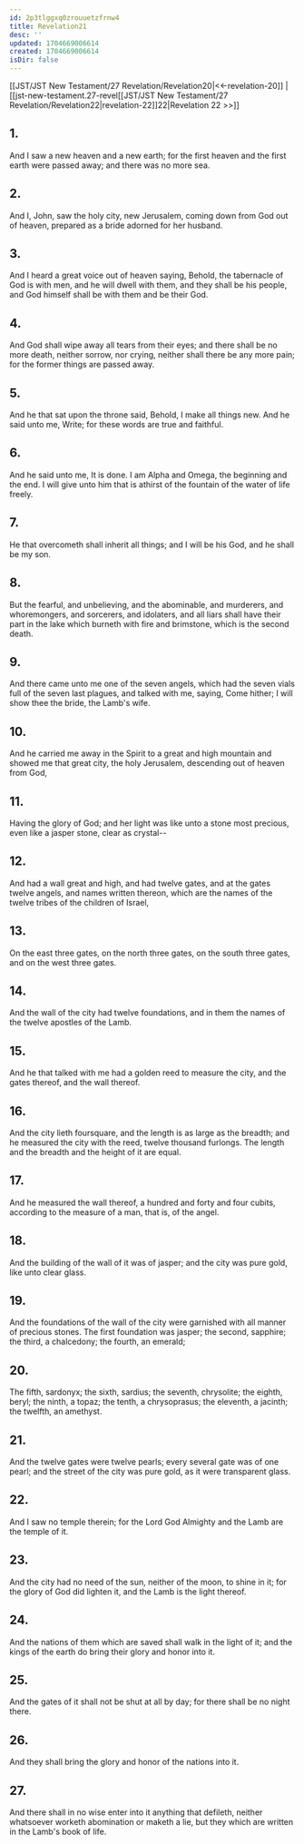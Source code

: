 ```yaml
---
id: 2p3tlggxq0zrouuetzfrnw4
title: Revelation21
desc: ''
updated: 1704669006614
created: 1704669006614
isDir: false
---
```

[[JST/JST New Testament/27 Revelation/Revelation20|<<-revelation-20]] | [[jst-new-testament.27-revel[[JST/JST New Testament/27 Revelation/Revelation22|revelation-22]]22|Revelation 22 >>]]
## 1.
And I saw a new heaven and a new earth; for the first heaven and the first earth were passed away; and there was no more sea.
## 2.
And I, John, saw the holy city, new Jerusalem, coming down from God out of heaven, prepared as a bride adorned for her husband.
## 3.
And I heard a great voice out of heaven saying, Behold, the tabernacle of God is with men, and he will dwell with them, and they shall be his people, and God himself shall be with them and be their God.
## 4.
And God shall wipe away all tears from their eyes; and there shall be no more death, neither sorrow, nor crying, neither shall there be any more pain; for the former things are passed away.
## 5.
And he that sat upon the throne said, Behold, I make all things new. And he said unto me, Write; for these words are true and faithful.
## 6.
And he said unto me, It is done. I am Alpha and Omega, the beginning and the end. I will give unto him that is athirst of the fountain of the water of life freely.
## 7.
He that overcometh shall inherit all things; and I will be his God, and he shall be my son.
## 8.
But the fearful, and unbelieving, and the abominable, and murderers, and whoremongers, and sorcerers, and idolaters, and all liars shall have their part in the lake which burneth with fire and brimstone, which is the second death.
## 9.
And there came unto me one of the seven angels, which had the seven vials full of the seven last plagues, and talked with me, saying, Come hither; I will show thee the bride, the Lamb\'s wife.
## 10.
And he carried me away in the Spirit to a great and high mountain and showed me that great city, the holy Jerusalem, descending out of heaven from God,
## 11.
Having the glory of God; and her light was like unto a stone most precious, even like a jasper stone, clear as crystal\--
## 12.
And had a wall great and high, and had twelve gates, and at the gates twelve angels, and names written thereon, which are the names of the twelve tribes of the children of Israel,
## 13.
On the east three gates, on the north three gates, on the south three gates, and on the west three gates.
## 14.
And the wall of the city had twelve foundations, and in them the names of the twelve apostles of the Lamb.
## 15.
And he that talked with me had a golden reed to measure the city, and the gates thereof, and the wall thereof.
## 16.
And the city lieth foursquare, and the length is as large as the breadth; and he measured the city with the reed, twelve thousand furlongs. The length and the breadth and the height of it are equal.
## 17.
And he measured the wall thereof, a hundred and forty and four cubits, according to the measure of a man, that is, of the angel.
## 18.
And the building of the wall of it was of jasper; and the city was pure gold, like unto clear glass.
## 19.
And the foundations of the wall of the city were garnished with all manner of precious stones. The first foundation was jasper; the second, sapphire; the third, a chalcedony; the fourth, an emerald;
## 20.
The fifth, sardonyx; the sixth, sardius; the seventh, chrysolite; the eighth, beryl; the ninth, a topaz; the tenth, a chrysoprasus; the eleventh, a jacinth; the twelfth, an amethyst.
## 21.
And the twelve gates were twelve pearls; every several gate was of one pearl; and the street of the city was pure gold, as it were transparent glass.
## 22.
And I saw no temple therein; for the Lord God Almighty and the Lamb are the temple of it.
## 23.
And the city had no need of the sun, neither of the moon, to shine in it; for the glory of God did lighten it, and the Lamb is the light thereof.
## 24.
And the nations of them which are saved shall walk in the light of it; and the kings of the earth do bring their glory and honor into it.
## 25.
And the gates of it shall not be shut at all by day; for there shall be no night there.
## 26.
And they shall bring the glory and honor of the nations into it.
## 27.
And there shall in no wise enter into it anything that defileth, neither whatsoever worketh abomination or maketh a lie, but they which are written in the Lamb\'s book of life.

